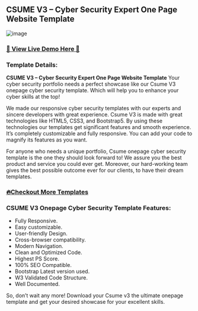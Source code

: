 ## CSUME V3 – Cyber Security Expert One Page Website Template

![image](https://github.com/DesignToCodes/CSumeV3-Cyber-Security-Expert-One-Page-Website-Template/assets/81785311/e9815c60-d73a-4e5e-9ff0-c15c4df84f15)

### [ 🚀 View Live Demo Here 🚀 ](https://designtocodes.com/product/csume-v3-cyber-security-expert-one-page-template/)

### Template Details:
**CSUME V3 – Cyber Security Expert One Page Website Template**
Your cyber security portfolio needs a perfect showcase like our Csume V3 onepage cyber security template. Which will help you to enhance your cyber skills at the top!

We made our responsive cyber security templates with our experts and sincere developers with great experience. Csume V3 is made with great technologies like HTML5, CSS3, and Bootstrap5. By using these technologies our templates get significant features and smooth experience. It’s completely customizable and fully responsive. You can add your code to magnify its features as you want.

For anyone who needs a unique portfolio, Csume onepage cyber security template is the one they should look forward to! We assure you the best product and service you could ever get. Moreover, our hard-working team gives the best possible outcome ever for our clients, to have their dream templates.



###  [🔥Checkout More Templates ](https://designtocodes.com/)

### CSUME V3 Onepage Cyber Security Template Features:
 
- Fully Responsive.
- Easy customizable.
- User-friendly Design.
- Cross-browser compatibility.
- Modern Navigation.
- Clean and Optimized Code.
- Highest PS Score.
- 100% SEO Compatible.
- Bootstrap Latest version used.
- W3 Validated Code Structure.
- Well Documented.

So, don’t wait any more! Download your Csume v3 the ultimate onepage template and get your desired showcase for your excellent skills.
